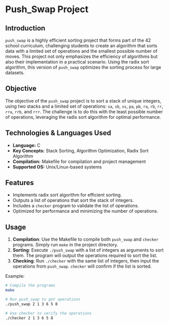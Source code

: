 # Push_Swap Project

## Introduction

`push_swap` is a highly efficient sorting project that forms part of the 42 school curriculum, challenging students to create an algorithm that sorts data with a limited set of operations and the smallest possible number of moves. This project not only emphasizes the efficiency of algorithms but also their implementation in a practical scenario. Using the radix sort algorithm, this version of `push_swap` optimizes the sorting process for large datasets.

## Objective

The objective of the `push_swap` project is to sort a stack of unique integers, using two stacks and a limited set of operations: `sa`, `sb`, `ss`, `pa`, `pb`, `ra`, `rb`, `rr`, `rra`, `rrb`, and `rrr`. The challenge is to do this with the least possible number of operations, leveraging the radix sort algorithm for optimal performance.

## Technologies & Languages Used

- **Language:** C
- **Key Concepts:** Stack Sorting, Algorithm Optimization, Radix Sort Algorithm
- **Compilation:** Makefile for compilation and project management
- **Supported OS:** Unix/Linux-based systems

## Features

- Implements radix sort algorithm for efficient sorting.
- Outputs a list of operations that sort the stack of integers.
- Includes a `checker` program to validate the list of operations.
- Optimized for performance and minimizing the number of operations.

## Usage

1. **Compilation**: Use the Makefile to compile both `push_swap` and `checker` programs. Simply run `make` in the project directory.
2. **Sorting**: Execute `./push_swap` with a list of integers as arguments to sort them. The program will output the operations required to sort the list.
3. **Checking**: Run `./checker` with the same list of integers, then input the operations from `push_swap`. `checker` will confirm if the list is sorted.

Example:

```bash
# Compile the programs
make

# Run push_swap to get operations
./push_swap 2 1 3 6 5 8

# Use checker to verify the operations
./checker 2 1 3 6 5 8
```
